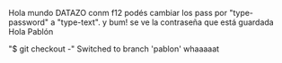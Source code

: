 Hola mundo
DATAZO
conm f12 podés cambiar los pass por "type-password" a "type-text". 
y bum! se ve la contraseña que está guardada
Hola Pablón

"$ git checkout -"
Switched to branch 'pablon' whaaaaat
